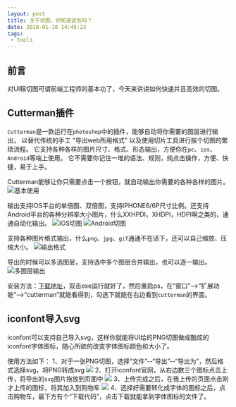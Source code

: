 ```yaml
---
layout: post
title: 关于切图，你知道这些吗？
date: 2018-01-10 14:45:23
tags:
 - tools
---
```


## 前言
对UI稿切图可谓前端工程师的基本功了，今天来讲讲如何快速并且高效的切图。

## Cutterman插件
`Cutterman`是一款运行在`photoshop`中的插件，能够自动将你需要的图层进行输出， 以替代传统的手工 "导出web所用格式" 以及使用切片工具进行挨个切图的繁琐流程。 它支持各种各样的图片尺寸、格式、形态输出，方便你在`pc`、`ios`、`Android`等端上使用。 它不需要你记住一堆的语法、规则，纯点击操作，方便、快捷，易于上手。

Cutterman能够让你只需要点击一个按钮，就自动输出你需要的各种各样的图片。
![基本使用](https://fs.andylistudio.com/blog/2018_01_10/sample1.gif)

输出支持IOS平台的单倍图、双倍图，支持IPHONE6/6P尺寸比例。还支持Android平台的各种分辨率大小图片，什么XXHPDI，XHDPI，HDPI啊之类的，通通自动化输出。
![IOS切图](https://fs.andylistudio.com/blog/2018_01_10/sample2.png)
![Android切图](https://fs.andylistudio.com/blog/2018_01_10/sample3.png)

支持各种图片格式输出，什么`png`、`jpg`、`gif`通通不在话下，还可以自己缩放、压缩大小。
![输出格式](https://fs.andylistudio.com/blog/2018_01_10/sample4.png)

导出的时候可以多选图层，支持选中多个图层合并输出，也可以逐一输出。
![多图层输出](https://fs.andylistudio.com/blog/2018_01_10/sample5.png)

安装方法：[下载地址](http://static.cutterman.cn/products/win/Cutterman_panel_3.5.0_201711141423.zip)，双击exe运行就好了，然后重启ps，在“窗口”-->“扩展功能”-->“cutterman”就能看得到，勾选下就能在右边看到`cutterman`的界面。

## iconfont导入svg
iconfont可以支持自己导入svg，这样你就能将UI给的PNG切图做成酷炫的iconfont字体图标，随心所欲的改变字体图标颜色和大小了。

使用方法如下：
1、对于一张PNG切图，选择“文件”--“导出”--“导出为”，然后格式选择svg，将PNG转成svg
![](https://fs.andylistudio.com/blog/2018_01_10/sample6.png)
2、打开iconfont官网，从右边数三个图标点击上传，将导出的`svg`图片拖放到页面中
![](https://fs.andylistudio.com/blog/2018_01_10/sample7.png)
3、上传完成之后，在我上传的页面点击刚才上传的图标，将其加入到购物车
![](https://fs.andylistudio.com/blog/2018_01_10/sample9.png)
4、选择好需要转化成字体的图标之后，点击购物车，最下方有个“下载代码”，点击下载就能拿到字体图标的文件了。
